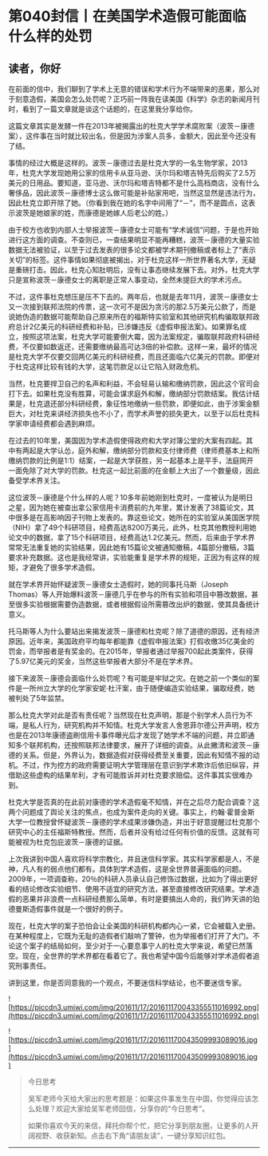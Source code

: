 # 第040封信丨在美国学术造假可能面临什么样的处罚

## 读者，你好

在前面的信中，我们聊到了学术上无意的错误和学术行为不端带来的恶果，那么对于刻意造假，美国会怎么处罚呢？正巧前一阵我在读美国《科学》杂志的新闻月刊时，看到了一篇文章就是谈这个话题的，在这里我分享给你。

这篇文章其实是发酵一件在2013年被揭露出的杜克大学学术腐败案（波茨－康德案），这件事在当时就比较出名，但是因为涉案人员多，金额大，因此至今还没有了结。

事情的经过大概是这样的。波茨－康德过去是杜克大学的一名生物学家，2013年，杜克大学发现她用公家的信用卡从亚马逊、沃尔玛和塔吉特先后购买了2.5万美元的日用品。要知道，亚马逊、沃尔玛和塔吉特都不是什么高档商店，没有什么奢侈品，因此波茨－康德博士这么做可能是补贴家用吧，当然这显然是违法行为，因此杜克立即开除了她。（你看到我在她的名字中间用了“－”，而不是圆点，这表示波茨是她娘家的姓，而康德是她嫁人后老公的姓。）

由于校方也收到内部人士举报波茨－康德女士可能有“学术诚信”问题，于是也开始进行这方面的调查。不查则已，一查结果明显不能再糟糕，波茨－康德的大量实验数据无法被验证，以至于过去发表的很多论文都被学术期刊撤稿或者标上了“表示关切”的标签。这件事情如果彻底被揭出，对于杜克这样一所世界著名大学，无疑是重磅打击。因此，杜克心知肚明后，没有让事态继续发展下去。对外，杜克大学只是宣称波茨－康德女士的离职是正常人事变动，全然未提巨大的学术污点。

不过，这件事杜克想压是压不下去的。两年后，也就是去年11月，波茨－康德女士又一次接到联邦法院的传票，这一次可不是因为贪污的那2.5万美元公款了，而是说她伪造的数据可能帮助自己原来所在的福斯特实验室和其他研究机构骗取联邦政府总计2亿美元的科研经费和补贴，已涉嫌违反《虚假申报法案》。如果罪名成立，按照这项法案，杜克大学可能要倒大霉，因为法案规定，骗取联邦政府科研经费，不仅要如数返还，还需要缴纳最高可达3倍的补偿款。这样一来，最坏的情况是杜克大学不仅要交回两亿美元的科研经费，而且还面临六亿美元的罚款。即便对于杜克这样比较有钱的大学，这笔罚款足以让它陷入财政危机。

当然，杜克要捍卫自己的名声和利益，不会轻易认输和缴纳罚款，因此这个官司会打下去。如果杜克没有胜算，可能会谋求庭外和解，缴纳部分罚款结案。我估计结果是，杜克退还部分科研经费，象征性地缴纳一些罚款，即便如此，由于涉案金额巨大，对杜克来讲经济损失也不小了，而学术声誉的损失更大，以至于以后杜克科学家申请经费都会遇到麻烦。

在过去的10年里，美国因为学术造假使得政府和大学对簿公堂的大案有四起。其中有两起是大学认怂，庭外和解，缴纳部分罚款和支付律师费（律师费基本上和所缴纳罚款的比例是1:1）结案，一起是大学获胜，另一起基本上是平手，法庭网开一面免除了对大学的罚款。杜克这一起比前面的在金额上大出了一个数量级，因此备受学术界关注。

这位波茨－康德是个什么样的人呢？10多年前她刚到杜克时，一度被认为是明日之星，因为她在被查出拿公家信用卡消费前的九年里，累计发表了38篇论文，其中很多是在高影响因子刊物上发表的。靠这些论文，她所在的实验室从美国医学院（NIH）拿了49个科研项目，经费高达8200万美元，此外，杜克其他教授利用她论文中的数据，拿了15个科研项目，经费高达1.2亿美元。然而，后来由于学术界常常无法重复她的实验结果，因此她有15篇论文被通知撤稿，4篇部分撤稿，3篇要求补充数据。这也是我经常讲，实验能重复是学术界的规矩，正因为有这样的规矩，才避免了很多学术造假。

就在学术界开始怀疑波茨－康德女士造假时，她的同事托马斯（Joseph Thomas）等人开始爆料波茨－康德几乎在参与的所有实验和项目中篡改数据，甚至很多实验根据需要伪造数据，或者根据假设所需篡改出炉的数据，使其具备统计意义。

托马斯等人为什么要站出来揭发波茨－康德和杜克呢？除了道德的原因，还有经济原因。近年来，美国政府平均每年都能靠《虚假申报法案》打假收缴35亿美金的罚金，而举报者是有奖金的。在2015年，举报者通过举报700起此类案件，获得了5.97亿美元的奖金，当然这些举报者大部分不是在学术界。

接下来波茨－康德会面临什么处罚呢？有可能是牢狱之灾。在她之前一个类似的案件是一所州立大学的化学家安妮·杜汗案，由于随便编造实验结果，骗取经费，她被判处了5年监禁。

那么杜克大学对此是否有责任呢？当然现在杜克声明，那是个别学术人员行为不端，是私人行为，研究机构并不知情。杜克大学发言人舍恩菲尔德公开声明，校方也是在2013年康德盗刷信用卡事件曝光后才发现了她学术不端的问题，并立即通知多个联邦机构，还按照联邦法律要求，展开了详细的调查。从此撇清和波茨－康德的关系。但是，外界认为，数据造假对获得经费至关重要，因此有知情不报的动机。不过，作为控方的政府需要证明大学管理层在意识到学术欺诈后依旧纵容，并借助这些虚构的结果牟利，才有可能胜诉并对杜克要求赔偿。这件事其实很难办到。

杜克大学是否真的在此前对康德的学术造假毫不知情，并在之后尽力配合调查？这两个问题成了舆论关注的焦点，也成为案件走向的关键。事实上，约翰·霍普金斯大学一位教授曾怀疑波茨－康德的学术成果涉嫌伪造，并出于好意提醒过杜克那个研究中心的主任福斯特教授。然而，后者并没有给过任何有价值的反馈。这就有可能被视为杜克包庇波茨－康德的证据。

上次我讲到中国人喜欢将科学宗教化，并且迷信科学家。其实科学家都是人，不是神，凡人有的弱点他们都有。具体到学术造假，这是全世界普遍面临的问题。2009年，一项调查称，20％的科研人员承认自己修饰过数据，比如为了得出更好看的结论修改实验细节、使用不适宜的研究方法，甚至直接修改研究结果。学术造假的恶果并非浪费一点科研经费那么简单，有时是要搞出人命的，我们昨天讲的珀德曼斯造假事件就是一个很好的例子。

现在，杜克大学的案子恐怕会让全美国的科研机构都内心一紧，它会被载入史册。在某种程度上，它既为无耻的造假者们敲响了警钟，也为举报者们打开了大门。不论这个案子的结局如何，至少对于一心要息事宁人的杜克大学来说，希望已然落空。现在，全世界的学术界都在看着它了。我也希望中国今后能够对学术造假者追究刑事责任。

讲到这里，你是否同意我的一个观点，不要迷信科学结论，也不要迷信专家。

![https://piccdn3.umiwi.com/img/201611/17/201611170043355511016992.png](https://piccdn3.umiwi.com/img/201611/17/201611170043355511016992.png)

![https://piccdn3.umiwi.com/img/201611/17/201611170043509993089016.jpg](https://piccdn3.umiwi.com/img/201611/17/201611170043509993089016.jpg)

> 今日思考
> 
> 吴军老师今天给大家出的思考题是：如果这件事发生在中国，你觉得应该怎么处理？欢迎大家给吴军老师回信，分享你的“今日思考”。
> 
> 
> 
> 如果你喜欢今天的来信，拜托你帮个忙，把它分享到朋友圈，让更多的人开阔视野、收获新知。点击右下角“请朋友读”，一键分享知识红包。

---

